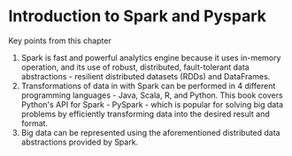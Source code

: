 # Introduction to Spark and Pyspark

Key points from this chapter

1. Spark is fast and powerful analytics engine because it uses in-memory operation, and its use of robust, distributed, fault-tolerant data abstractions - resilient distributed datasets (RDDs) and DataFrames.
2. Transformations of data in with Spark can be performed in 4 different programming languages - Java, Scala, R, and Python. This book covers Python's API for Spark - PySpark - which is popular for solving big data problems by efficiently transforming data into the desired result and format.
3. Big data can be represented using the aforementioned distributed data abstractions provided by Spark.